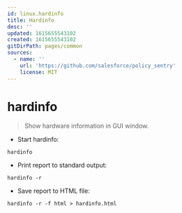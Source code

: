 ```yaml
---
id: linux.hardinfo
title: Hardinfo
desc: ''
updated: 1615655543102
created: 1615655543102
gitDirPath: pages/common
sources:
  - name: ''
    url: 'https://github.com/salesforce/policy_sentry'
    license: MIT
---
```

# hardinfo

> Show hardware information in GUI window.

- Start hardinfo:

`hardinfo`

- Print report to standard output:

`hardinfo -r`

- Save report to HTML file:

`hardinfo -r -f html > hardinfo.html`

